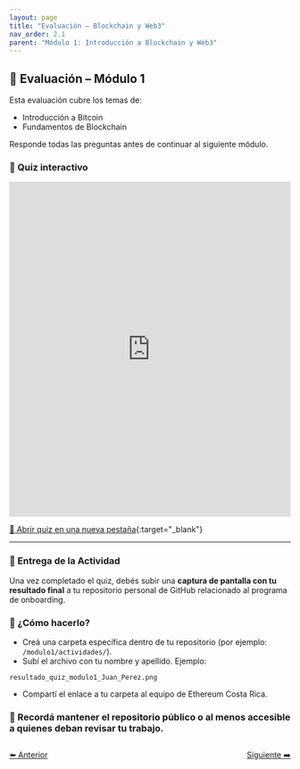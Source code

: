 ```yaml
---
layout: page
title: "Evaluación – Blockchain y Web3"
nav_order: 2.1
parent: "Módulo 1: Introducción a Blockchain y Web3"
---
```


## 🧪 Evaluación – Módulo 1

Esta evaluación cubre los temas de:

- Introducción a Bitcoin
- Fundamentos de Blockchain

Responde todas las preguntas antes de continuar al siguiente módulo.

### 📝 Quiz interactivo

<iframe src="https://form.typeform.com/to/jyRkTk6Y" width="100%" height="600px" frameborder="0"></iframe>

[🔗 Abrir quiz en una nueva pestaña](https://form.typeform.com/to/jyRkTk6Y){:target="_blank"}

---
### 📝 Entrega de la Actividad

Una vez completado el quiz, debés subir una **captura de pantalla con tu resultado final** a tu repositorio personal de GitHub relacionado al programa de onboarding.

### 📂 ¿Cómo hacerlo?

- Creá una carpeta específica dentro de tu repositorio (por ejemplo: `/modulo1/actividades/`).
- Subí el archivo con tu nombre y apellido. Ejemplo:

```
resultado_quiz_modulo1_Juan_Perez.png
```

- Compartí el enlace a tu carpeta al equipo de Ethereum Costa Rica.

### 🔐 Recordá mantener el repositorio público o al menos accesible a quienes deban revisar tu trabajo.


<div style="display: flex; justify-content: space-between; margin-top: 2em;">
  <a class="btn" href="/Testing-Onboarding/modulo1-parte2">⬅️ Anterior</a>
  <a class="btn" href="/Testing-Onboarding/modulo1-parte3">Siguiente ➡️</a>
</div>

